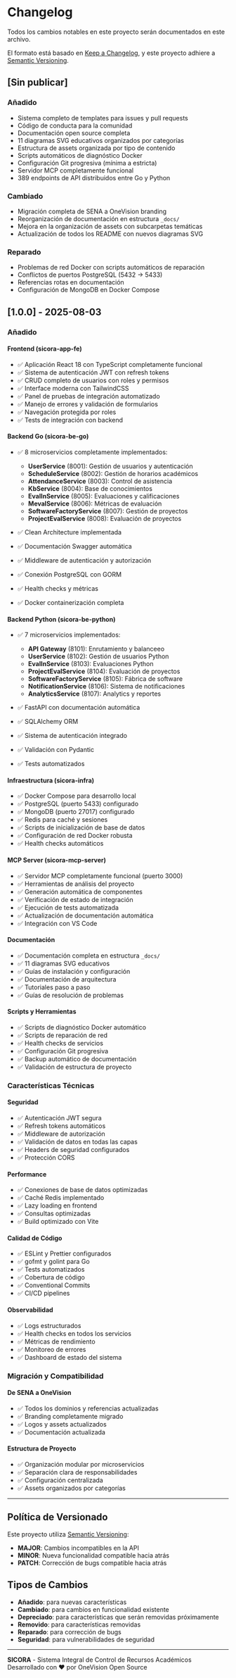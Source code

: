 # Changelog

Todos los cambios notables en este proyecto serán documentados en este archivo.

El formato está basado en [Keep a Changelog](https://keepachangelog.com/en/1.0.0/),
y este proyecto adhiere a [Semantic Versioning](https://semver.org/spec/v2.0.0.html).

## [Sin publicar]

### Añadido

- Sistema completo de templates para issues y pull requests
- Código de conducta para la comunidad
- Documentación open source completa
- 11 diagramas SVG educativos organizados por categorías
- Estructura de assets organizada por tipo de contenido
- Scripts automáticos de diagnóstico Docker
- Configuración Git progresiva (mínima a estricta)
- Servidor MCP completamente funcional
- 389 endpoints de API distribuidos entre Go y Python

### Cambiado

- Migración completa de SENA a OneVision branding
- Reorganización de documentación en estructura `_docs/`
- Mejora en la organización de assets con subcarpetas temáticas
- Actualización de todos los README con nuevos diagramas SVG

### Reparado

- Problemas de red Docker con scripts automáticos de reparación
- Conflictos de puertos PostgreSQL (5432 → 5433)
- Referencias rotas en documentación
- Configuración de MongoDB en Docker Compose

## [1.0.0] - 2025-08-03

### Añadido

#### Frontend (sicora-app-fe)

- ✅ Aplicación React 18 con TypeScript completamente funcional
- ✅ Sistema de autenticación JWT con refresh tokens
- ✅ CRUD completo de usuarios con roles y permisos
- ✅ Interface moderna con TailwindCSS
- ✅ Panel de pruebas de integración automatizado
- ✅ Manejo de errores y validación de formularios
- ✅ Navegación protegida por roles
- ✅ Tests de integración con backend

#### Backend Go (sicora-be-go)

- ✅ 8 microservicios completamente implementados:

  - **UserService** (8001): Gestión de usuarios y autenticación
  - **ScheduleService** (8002): Gestión de horarios académicos
  - **AttendanceService** (8003): Control de asistencia
  - **KbService** (8004): Base de conocimientos
  - **EvalInService** (8005): Evaluaciones y calificaciones
  - **MevalService** (8006): Métricas de evaluación
  - **SoftwareFactoryService** (8007): Gestión de proyectos
  - **ProjectEvalService** (8008): Evaluación de proyectos

- ✅ Clean Architecture implementada
- ✅ Documentación Swagger automática
- ✅ Middleware de autenticación y autorización
- ✅ Conexión PostgreSQL con GORM
- ✅ Health checks y métricas
- ✅ Docker containerización completa

#### Backend Python (sicora-be-python)

- ✅ 7 microservicios implementados:

  - **API Gateway** (8101): Enrutamiento y balanceeo
  - **UserService** (8102): Gestión de usuarios Python
  - **EvalInService** (8103): Evaluaciones Python
  - **ProjectEvalService** (8104): Evaluación de proyectos
  - **SoftwareFactoryService** (8105): Fábrica de software
  - **NotificationService** (8106): Sistema de notificaciones
  - **AnalyticsService** (8107): Analytics y reportes

- ✅ FastAPI con documentación automática
- ✅ SQLAlchemy ORM
- ✅ Sistema de autenticación integrado
- ✅ Validación con Pydantic
- ✅ Tests automatizados

#### Infraestructura (sicora-infra)

- ✅ Docker Compose para desarrollo local
- ✅ PostgreSQL (puerto 5433) configurado
- ✅ MongoDB (puerto 27017) configurado
- ✅ Redis para caché y sesiones
- ✅ Scripts de inicialización de base de datos
- ✅ Configuración de red Docker robusta
- ✅ Health checks automáticos

#### MCP Server (sicora-mcp-server)

- ✅ Servidor MCP completamente funcional (puerto 3000)
- ✅ Herramientas de análisis del proyecto
- ✅ Generación automática de componentes
- ✅ Verificación de estado de integración
- ✅ Ejecución de tests automatizada
- ✅ Actualización de documentación automática
- ✅ Integración con VS Code

#### Documentación

- ✅ Documentación completa en estructura `_docs/`
- ✅ 11 diagramas SVG educativos
- ✅ Guías de instalación y configuración
- ✅ Documentación de arquitectura
- ✅ Tutoriales paso a paso
- ✅ Guías de resolución de problemas

#### Scripts y Herramientas

- ✅ Scripts de diagnóstico Docker automático
- ✅ Scripts de reparación de red
- ✅ Health checks de servicios
- ✅ Configuración Git progresiva
- ✅ Backup automático de documentación
- ✅ Validación de estructura de proyecto

### Características Técnicas

#### Seguridad

- ✅ Autenticación JWT segura
- ✅ Refresh tokens automáticos
- ✅ Middleware de autorización
- ✅ Validación de datos en todas las capas
- ✅ Headers de seguridad configurados
- ✅ Protección CORS

#### Performance

- ✅ Conexiones de base de datos optimizadas
- ✅ Caché Redis implementado
- ✅ Lazy loading en frontend
- ✅ Consultas optimizadas
- ✅ Build optimizado con Vite

#### Calidad de Código

- ✅ ESLint y Prettier configurados
- ✅ gofmt y golint para Go
- ✅ Tests automatizados
- ✅ Cobertura de código
- ✅ Conventional Commits
- ✅ CI/CD pipelines

#### Observabilidad

- ✅ Logs estructurados
- ✅ Health checks en todos los servicios
- ✅ Métricas de rendimiento
- ✅ Monitoreo de errores
- ✅ Dashboard de estado del sistema

### Migración y Compatibilidad

#### De SENA a OneVision

- ✅ Todos los dominios y referencias actualizadas
- ✅ Branding completamente migrado
- ✅ Logos y assets actualizados
- ✅ Documentación actualizada

#### Estructura de Proyecto

- ✅ Organización modular por microservicios
- ✅ Separación clara de responsabilidades
- ✅ Configuración centralizada
- ✅ Assets organizados por categorías

---

## Política de Versionado

Este proyecto utiliza [Semantic Versioning](https://semver.org/):

- **MAJOR**: Cambios incompatibles en la API
- **MINOR**: Nueva funcionalidad compatible hacia atrás
- **PATCH**: Corrección de bugs compatible hacia atrás

## Tipos de Cambios

- **Añadido**: para nuevas características
- **Cambiado**: para cambios en funcionalidad existente
- **Depreciado**: para características que serán removidas próximamente
- **Removido**: para características removidas
- **Reparado**: para corrección de bugs
- **Seguridad**: para vulnerabilidades de seguridad

---

**SICORA** - Sistema Integral de Control de Recursos Académicos
Desarrollado con ❤️ por OneVision Open Source
